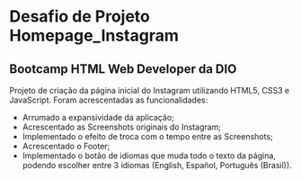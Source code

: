 # Desafio de Projeto Homepage_Instagram

## Bootcamp HTML Web Developer da DIO

Projeto de criação da página inicial do Instagram utilizando HTML5, CSS3 e JavaScript.
Foram acrescentadas as funcionalidades:

- Arrumado a expansividade da aplicação;
- Acrescentado as Screenshots originais do Instagram;
- Implementado o efeito de troca com o tempo entre as Screenshots;
- Acrescentado o Footer;
- Implementado o botão de idiomas que muda todo o texto da página, podendo escolher entre 3 idiomas (English, Español, Português (Brasil)).
